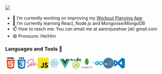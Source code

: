 <img src="https://media.giphy.com/media/f4DmXx6APMvCWkvx9t/giphy.gif" width="50px">

- 🔭 I’m currently working on improving my [Workout Planning App](https://github.com/aaronjunehee/workout-log)
- 🌱 I’m currently learning React, Node.js and Mongoose/MongoDB
- 📫 How to reach me: You can email me at aaronjunehee (at) gmail.com
- 😄 Pronouns: He/Him

### Languages and Tools 👋
<img width="35px" src="./icons/html5.png" align="left" alt="HTML5" title="HTML5">
<img width="35px" src="./icons/css3.png" align="left" alt="CSS3" title="CSS3">
<img width="35px" src="./icons/sass.png" align="left" alt="SCSS" title="SCSS">
<img width="35px" src="./icons/javascript.png" align="left" alt="JavaScript" title="JavaScript">
<img width="35px" src="./icons/react.png" align="left" alt="React.js" title="React.js">
<img width="35px" src="./icons/vue.png" align="left" alt="Vue.js" title="Vue.js">
<img width="35px" src="./icons/nodejs.png" align="left" alt="Node.js" title="">
<img width="35px" src="./icons/mongodb.png" align="left" alt="MongoDB" title="MongoDB">
<img width="35px" src="./icons/go.png" align="left" alt="Go" title="Go">
<img width="35px" src="./icons/mysql.png" align="left" alt="MySQL" title="MySQL">
<img width="35px" src="./icons/vscode.png" align="left" alt="Visual Studio Code" title="Visual Studio Code">
